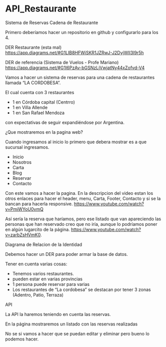 # API_Restaurante

Sistema de Reservas Cadena de Restaurante

Primero deberíamos hacer un repositorio en github y configurarlo para los 4.




DER Restaurante (esta mal)
https://app.diagrams.net/#G1LIB8HFWiSKR1JZRwJ-J2DyjWlI3l9r5h



DER de referencia (Sistema de Vuelos - Profe Mariano)
https://app.diagrams.net/#G1I6PzAv-bGSNzLjVwjatNy44xZofvd-V4 


Vamos a hacer un sistema de reservas para una cadena de restaurantes llamada “LA CORDOBESA”.

El cual cuenta con 3 restaurantes 

- 1 en Córdoba capital (Centrro)
- 1 en  Villa Allende
- 1 en San Rafael Mendoza

con expectativas de seguir expandiéndose por Argentina.

¿Que mostraremos en la pagina web?

Cuando ingresamos al inicio lo primero que debera mostrar es  a que sucursal ingresamos.

- Inicio
- Nosotros 
- Carta
- Blog
- Reservar
- Contacto


Con  este vamos a hacer la pagina.
En la descripcion del video estan los otros enlaces para hacer el header, menu, Carta, Footer, Contacto y si se la bancan para hacerla responsive. https://www.youtube.com/watch?v=PmiWYoU0vmQ 

Así sería la reserva que haríamos, pero ese listado que van apareciendo las personas que han reservado creo que no iría, aunque lo podríamos poner en algún lugarcito de la página.
https://www.youtube.com/watch?v=zarbZsHVmK0.




Diagrama de Relacion de la Identidad

Debemos hacer un DER para poder armar la base de datos.

Tener en cuenta varias cosas:

- Tenemos varios restaurantes.
- pueden estar en varias provincias
- 1 persona puede reservar para varias
- Los restaurantes de “La cordobesa” se destacan por tener 3 zonas  (Adentro, Patio, Terraza)


API

La API la haremos teniendo en cuenta las reservas.

En la página mostraremos un listado  con las reservas realizadas 

No se si vamos a hacer que se puedan editar y eliminar pero bueno lo podemos hacer.
